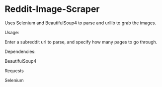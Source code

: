 Reddit-Image-Scraper
====================

Uses Selenium and BeautifulSoup4 to parse and urllib to grab the images.

Usage:

  Enter a subreddit url to parse, and specify how many pages to go through.

Dependencies:

  BeautifulSoup4
  
  Requests
  
  Selenium
